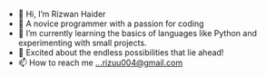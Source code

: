 - 👋 Hi, I’m Rizwan Haider
- 👀 A novice programmer with a passion for coding
- 🌱 I’m currently learning the basics of languages like Python and experimenting with small projects.
- 💞️ Excited about the endless possibilities that lie ahead!
- 📫 How to reach me ...rizuu004@gmail.com
